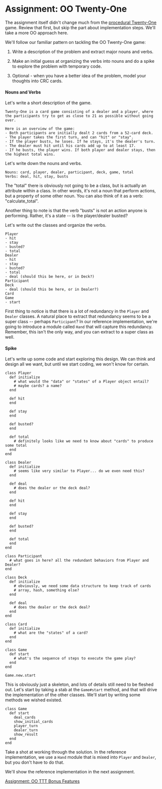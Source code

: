 Assignment: OO Twenty-One
=========================

The assignment itself didn't change much from the [procedural
Twenty-One](https://launchschool.com/lessons/de05b300/assignments/3736) game.
Review that first, but skip the part about implementation steps. We'll take a
more OO approach here.

We'll follow our familiar pattern on tackling the OO Twenty-One game:

1.  Write a description of the problem and extract major nouns and verbs.

2.  Make an initial guess at organizing the verbs into nouns and do a spike to
    explore the problem with temporary code.

3.  Optional - when you have a better idea of the problem, model your thoughts
    into CRC cards.

#### Nouns and Verbs

Let's write a short description of the game.

~~~~~~~~~~~~~~~~~~~~~~~~~~~~~~~~~~~~~~~~~~~~~~~~~~~~~~~~~~~~~~~~~~~~~~~~~~~~~~~~
Twenty-One is a card game consisting of a dealer and a player, where the participants try to get as close to 21 as possible without going over.

Here is an overview of the game:
- Both participants are initially dealt 2 cards from a 52-card deck.
- The player takes the first turn, and can "hit" or "stay".
- If the player busts, he loses. If he stays, it's the dealer's turn.
- The dealer must hit until his cards add up to at least 17.
- If he busts, the player wins. If both player and dealer stays, then the highest total wins.
~~~~~~~~~~~~~~~~~~~~~~~~~~~~~~~~~~~~~~~~~~~~~~~~~~~~~~~~~~~~~~~~~~~~~~~~~~~~~~~~

Let's write down the nouns and verbs.

~~~~~~~~~~~~~~~~~~~~~~~~~~~~~~~~~~~~~~~~~~~~~~~~~~~~~~~~~~~~~~~~~~~~~~~~~~~~~~~~
Nouns: card, player, dealer, participant, deck, game, total
Verbs: deal, hit, stay, busts
~~~~~~~~~~~~~~~~~~~~~~~~~~~~~~~~~~~~~~~~~~~~~~~~~~~~~~~~~~~~~~~~~~~~~~~~~~~~~~~~

The "total" there is obviously not going to be a class, but is actually an
attribute within a class. In other words, it's not a noun that perform actions,
but a property of some other noun. You can also think of it as a verb:
"calculate\_total".

Another thing to note is that the verb "busts" is not an action anyone is
performing. Rather, it's a state -- is the player/dealer busted?

Let's write out the classes and organize the verbs.

~~~~~~~~~~~~~~~~~~~~~~~~~~~~~~~~~~~~~~~~~~~~~~~~~~~~~~~~~~~~~~~~~~~~~~~~~~~~~~~~
Player
- hit
- stay
- busted?
- total
Dealer
- hit
- stay
- busted?
- total
- deal (should this be here, or in Deck?)
Participant
Deck
- deal (should this be here, or in Dealer?)
Card
Game
- start
~~~~~~~~~~~~~~~~~~~~~~~~~~~~~~~~~~~~~~~~~~~~~~~~~~~~~~~~~~~~~~~~~~~~~~~~~~~~~~~~

First thing to notice is that there is a lot of redundancy in the `Player` and
`Dealer` classes. A natural place to extract that redundancy seems to be a super
class -- perhaps `Participant`? In our reference implementation, we're going to
introduce a module called `Hand` that will capture this redundancy. Remember,
this isn't the only way, and you can extract to a super class as well.

#### Spike

Let's write up some code and start exploring this design. We can think and
design all we want, but until we start coding, we won't know for certain.

~~~~~~~~~~~~~~~~~~~~~~~~~~~~~~~~~~~~~~~~~~~~~~~~~~~~~~~~~~~~~~~~~~~~~~~~~~~~~~~~
class Player
  def initialize
    # what would the "data" or "states" of a Player object entail?
    # maybe cards? a name?
  end

  def hit
  end

  def stay
  end

  def busted?
  end

  def total
    # definitely looks like we need to know about "cards" to produce some total
  end
end

class Dealer
  def initialize
    # seems like very similar to Player... do we even need this?
  end

  def deal
    # does the dealer or the deck deal?
  end

  def hit
  end

  def stay
  end

  def busted?
  end

  def total
  end
end

class Participant
  # what goes in here? all the redundant behaviors from Player and Dealer?
end

class Deck
  def initialize
    # obviously, we need some data structure to keep track of cards
    # array, hash, something else?
  end

  def deal
    # does the dealer or the deck deal?
  end
end

class Card
  def initialize
    # what are the "states" of a card?
  end
end

class Game
  def start
    # what's the sequence of steps to execute the game play?
  end
end

Game.new.start
~~~~~~~~~~~~~~~~~~~~~~~~~~~~~~~~~~~~~~~~~~~~~~~~~~~~~~~~~~~~~~~~~~~~~~~~~~~~~~~~

This is obviously just a skeleton, and lots of details still need to be fleshed
out. Let's start by taking a stab at the `Game#start` method, and that will
drive the implementation of the other classes. We'll start by writing some
methods we wished existed.

~~~~~~~~~~~~~~~~~~~~~~~~~~~~~~~~~~~~~~~~~~~~~~~~~~~~~~~~~~~~~~~~~~~~~~~~~~~~~~~~
class Game
  def start
    deal_cards
    show_initial_cards
    player_turn
    dealer_turn
    show_result
  end
end
~~~~~~~~~~~~~~~~~~~~~~~~~~~~~~~~~~~~~~~~~~~~~~~~~~~~~~~~~~~~~~~~~~~~~~~~~~~~~~~~

Take a shot at working through the solution. In the reference implementation, we
use a `Hand` module that is mixed into `Player` and `Dealer`, but you don't have
to do that.

We'll show the reference implementation in the next assignment.

[ Assignment: OO TTT Bonus
Features](https://launchschool.com/lessons/97babc46/assignments/3786)
